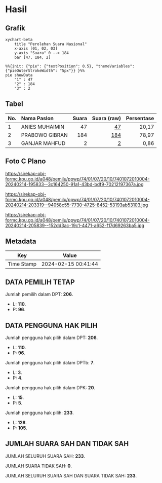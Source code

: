 # Hasil

## Grafik

```mermaid
xychart-beta
    title "Perolehan Suara Nasional"
    x-axis [01, 02, 03]
    y-axis "Suara" 0 --> 184
    bar [47, 184, 2]
```

```mermaid
%%{init: {"pie": {"textPosition": 0.5}, "themeVariables": {"pieOuterStrokeWidth": "5px"}} }%%
pie showData
    "1" : 47
    "2" : 184
    "3" : 2
```

## Tabel

| No. | Nama Paslon    | Suara | Suara (raw) | Persentase |
|:--- |:-------------- | -----:| -----------:| ----------:|
| 1   | ANIES MUHAIMIN | 47    | [47][p-1]   | 20,17      |
| 2   | PRABOWO GIBRAN | 184   | [184][p-2]  | 78,97      |
| 3   | GANJAR MAHFUD  | 2     | [2][p-3]    | 0,86       |


[p-1]: https://github.com/gigit-pemilu/pemilu-2024/blob/main/pilpres/hitung-suara/sub/74-sulawesi-tenggara/sub/01-kolaka/sub/07-pomalaa/sub/2010-oko-oko/sub/004-tps/sub/paslon-1.txt
[p-2]: https://github.com/gigit-pemilu/pemilu-2024/blob/main/pilpres/hitung-suara/sub/74-sulawesi-tenggara/sub/01-kolaka/sub/07-pomalaa/sub/2010-oko-oko/sub/004-tps/sub/paslon-2.txt
[p-3]: https://github.com/gigit-pemilu/pemilu-2024/blob/main/pilpres/hitung-suara/sub/74-sulawesi-tenggara/sub/01-kolaka/sub/07-pomalaa/sub/2010-oko-oko/sub/004-tps/sub/paslon-3.txt

## Foto C Plano

https://sirekap-obj-formc.kpu.go.id/a048/pemilu/ppwp/74/01/07/20/10/7401072010004-20240214-195833--3c164250-91a1-43bd-bdf9-70212197367a.jpg

https://sirekap-obj-formc.kpu.go.id/a048/pemilu/ppwp/74/01/07/20/10/7401072010004-20240214-203319--94058c55-7730-4725-8452-53193ab53103.jpg

https://sirekap-obj-formc.kpu.go.id/a048/pemilu/ppwp/74/01/07/20/10/7401072010004-20240214-205839--152dd3ac-19c1-4471-a652-f17d69263ba5.jpg


## Metadata

| Key        | Value               |
| ---------- | ------------------- |
| Time Stamp | 2024-02-15 00:41:44 |


## DATA PEMILIH TETAP

Jumlah pemilih dalam DPT: **206**.
 * L: **110**.
 * P: **96**.

## DATA PENGGUNA HAK PILIH

Jumlah pengguna hak pilih dalam DPT: **206**.
 * L: **110**.
 * P: **96**.

Jumlah pengguna hak pilih dalam DPTb: **7**.
 * L: **3**.
 * P: **4**.

Jumlah pengguna hak pilih dalam DPK: **20**.
 * L: **15**.
 * P: **5**.

Jumlah pengguna hak pilih: **233**.
 * L: **128**.
 * P: **105**.

## JUMLAH SUARA SAH DAN TIDAK SAH

JUMLAH SELURUH SUARA SAH: **233**.

JUMLAH SUARA TIDAK SAH: **0**.

JUMLAH SELURUH SUARA SAH DAN SUARA TIDAK SAH: **233**.


